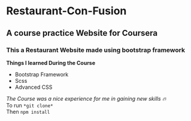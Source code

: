 # Restaurant-Con-Fusion
## A course practice Website for Coursera
### This a Restaurant Website made using bootstrap framework

**Things I learned During the Course**
* Bootstrap Framework
* Scss
* Advanced CSS

*The Course was a nice experience for me in gaining new skills 🔥* <br>
To run `*git clone*` <br>
Then `npm install`
